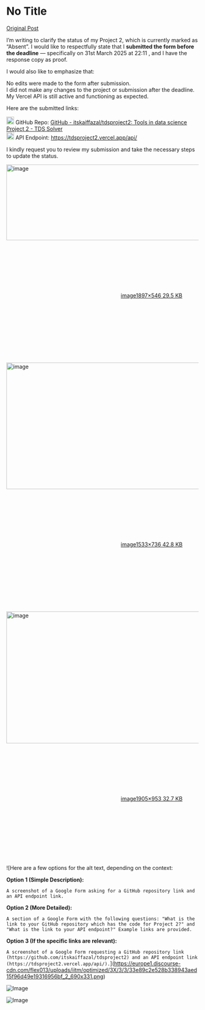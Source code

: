 # No Title

[Original Post](https://discourse.onlinedegree.iitm.ac.in/t/169029/591)

<p>I’m writing to clarify the status of my  Project 2, which is currently marked as “Absent”. I would like to respectfully state that I <strong>submitted the form before the deadline</strong> — specifically on  31st March 2025 at 22:11 , and I have the  response copy as proof.</p>
<p>I would also like to emphasize that:</p>
<p>No edits were made to the form after submission.<br>
I  did not make any changes to the project or submission after the deadline.<br>
My  Vercel API is still active  and functioning as expected.</p>
<p>Here are the submitted links:</p>
<p><img src="https://emoji.discourse-cdn.com/google/link.png?v=14" title=":link:" class="emoji" alt=":link:" loading="lazy" width="20" height="20"> GitHub Repo: <a href="https://github.com/itskaiffazal/tdsproject2" class="inline-onebox" rel="noopener nofollow ugc">GitHub - itskaiffazal/tdsproject2: Tools in data science Project 2 - TDS Solver</a><br>
<img src="https://emoji.discourse-cdn.com/google/link.png?v=14" title=":link:" class="emoji" alt=":link:" loading="lazy" width="20" height="20"> API Endpoint: <a href="https://tdsproject2.vercel.app/api/" rel="noopener nofollow ugc">https://tdsproject2.vercel.app/api/</a></p>
<p>I kindly request you to review my submission  and take the necessary steps to update the status.<br>
<div class="lightbox-wrapper"><a class="lightbox" href="https://europe1.discourse-cdn.com/flex013/uploads/iitm/original/3X/3/8/3856471f66178c69b3a475c6464866a921c8650a.png" data-download-href="/uploads/short-url/82nAre3VD7P6jpsxwVJ7M3Mmtpo.png?dl=1" title="image" rel="noopener nofollow ugc"><img src="https://europe1.discourse-cdn.com/flex013/uploads/iitm/optimized/3X/3/8/3856471f66178c69b3a475c6464866a921c8650a_2_690x198.png" alt="image" data-base62-sha1="82nAre3VD7P6jpsxwVJ7M3Mmtpo" width="690" height="198" srcset="https://europe1.discourse-cdn.com/flex013/uploads/iitm/optimized/3X/3/8/3856471f66178c69b3a475c6464866a921c8650a_2_690x198.png, https://europe1.discourse-cdn.com/flex013/uploads/iitm/optimized/3X/3/8/3856471f66178c69b3a475c6464866a921c8650a_2_1035x297.png 1.5x, https://europe1.discourse-cdn.com/flex013/uploads/iitm/optimized/3X/3/8/3856471f66178c69b3a475c6464866a921c8650a_2_1380x396.png 2x" data-dominant-color="DDD3ED"><div class="meta"><svg class="fa d-icon d-icon-far-image svg-icon" aria-hidden="true"><use href="#far-image"></use></svg><span class="filename">image</span><span class="informations">1897×546 29.5 KB</span><svg class="fa d-icon d-icon-discourse-expand svg-icon" aria-hidden="true"><use href="#discourse-expand"></use></svg></div></a></div><br>
<div class="lightbox-wrapper"><a class="lightbox" href="https://europe1.discourse-cdn.com/flex013/uploads/iitm/original/3X/3/3/33e89c2e528b338943aed15f96d49e19316956bf.png" data-download-href="/uploads/short-url/7pcInvW7FcbHoVqpR1XwXNIVRT1.png?dl=1" title="image" rel="noopener nofollow ugc"><img src="https://europe1.discourse-cdn.com/flex013/uploads/iitm/optimized/3X/3/3/33e89c2e528b338943aed15f96d49e19316956bf_2_690x331.png" alt="image" data-base62-sha1="7pcInvW7FcbHoVqpR1XwXNIVRT1" width="690" height="331" srcset="https://europe1.discourse-cdn.com/flex013/uploads/iitm/optimized/3X/3/3/33e89c2e528b338943aed15f96d49e19316956bf_2_690x331.png, https://europe1.discourse-cdn.com/flex013/uploads/iitm/optimized/3X/3/3/33e89c2e528b338943aed15f96d49e19316956bf_2_1035x496.png 1.5x, https://europe1.discourse-cdn.com/flex013/uploads/iitm/optimized/3X/3/3/33e89c2e528b338943aed15f96d49e19316956bf_2_1380x662.png 2x" data-dominant-color="F4F2F9"><div class="meta"><svg class="fa d-icon d-icon-far-image svg-icon" aria-hidden="true"><use href="#far-image"></use></svg><span class="filename">image</span><span class="informations">1533×736 42.8 KB</span><svg class="fa d-icon d-icon-discourse-expand svg-icon" aria-hidden="true"><use href="#discourse-expand"></use></svg></div></a></div><br>
<div class="lightbox-wrapper"><a class="lightbox" href="https://europe1.discourse-cdn.com/flex013/uploads/iitm/original/3X/3/e/3eb72913606e2d5777075f5876d1198eda100359.png" data-download-href="/uploads/short-url/8WO1oYt3VjdZlrN8WEyVZavdz7j.png?dl=1" title="image" rel="noopener nofollow ugc"><img src="https://europe1.discourse-cdn.com/flex013/uploads/iitm/optimized/3X/3/e/3eb72913606e2d5777075f5876d1198eda100359_2_690x345.png" alt="image" data-base62-sha1="8WO1oYt3VjdZlrN8WEyVZavdz7j" width="690" height="345" srcset="https://europe1.discourse-cdn.com/flex013/uploads/iitm/optimized/3X/3/e/3eb72913606e2d5777075f5876d1198eda100359_2_690x345.png, https://europe1.discourse-cdn.com/flex013/uploads/iitm/optimized/3X/3/e/3eb72913606e2d5777075f5876d1198eda100359_2_1035x517.png 1.5x, https://europe1.discourse-cdn.com/flex013/uploads/iitm/optimized/3X/3/e/3eb72913606e2d5777075f5876d1198eda100359_2_1380x690.png 2x" data-dominant-color="ECEFF3"><div class="meta"><svg class="fa d-icon d-icon-far-image svg-icon" aria-hidden="true"><use href="#far-image"></use></svg><span class="filename">image</span><span class="informations">1905×953 32.7 KB</span><svg class="fa d-icon d-icon-discourse-expand svg-icon" aria-hidden="true"><use href="#discourse-expand"></use></svg></div></a></div></p>

![Here are a few options for the alt text, depending on the context:

**Option 1 (Simple Description):**

`A screenshot of a Google Form asking for a GitHub repository link and an API endpoint link.`

**Option 2 (More Detailed):**

`A section of a Google Form with the following questions: "What is the link to your GitHub repository which has the code for Project 2?" and "What is the link to your API endpoint?" Example links are provided.`

**Option 3 (If the specific links are relevant):**

`A screenshot of a Google Form requesting a GitHub repository link (https://github.com/itskaiffazal/tdsproject2) and an API endpoint link (https://tdsproject2.vercel.app/api/).`](https://europe1.discourse-cdn.com/flex013/uploads/iitm/optimized/3X/3/3/33e89c2e528b338943aed15f96d49e19316956bf_2_690x331.png)

![Image](https://europe1.discourse-cdn.com/flex013/uploads/iitm/optimized/3X/3/e/3eb72913606e2d5777075f5876d1198eda100359_2_690x345.png)

![Image](https://europe1.discourse-cdn.com/flex013/uploads/iitm/optimized/3X/3/8/3856471f66178c69b3a475c6464866a921c8650a_2_690x198.png)